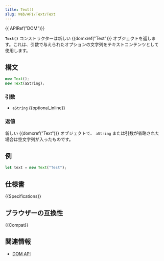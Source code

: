 ```yaml
---
title: Text()
slug: Web/API/Text/Text
---
```


{{ APIRef("DOM")}}

**`Text()`** コンストラクターは新しい {{domxref("Text")}} オブジェクトを返します。これは、引数で与えられたオプションの文字列をテキストコンテンツとして使用します。

## 構文

```js
new Text();
new Text(aString);
```

### 引数

- `aString` {{optional_inline}}

### 返値

新しい {{domxref("Text")}} オブジェクトで、 `aString` または引数が省略された場合は空文字列が入ったものです。

## 例

```js
let text = new Text("Test");
```

## 仕様書

{{Specifications}}

## ブラウザーの互換性

{{Compat}}

## 関連情報

- [DOM API](/ja/docs/Web/API/Document_Object_Model)

